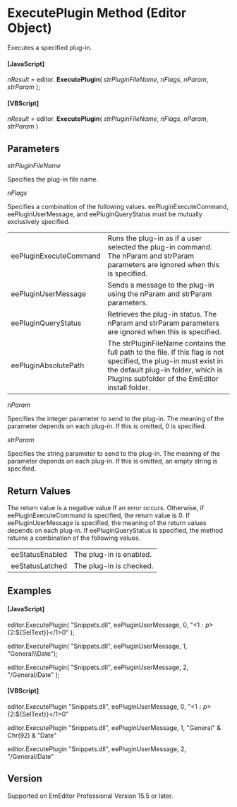 # ExecutePlugin Method (Editor Object)

Executes a specified plug-in.

#### \[JavaScript\]

_nResult_ = editor. **ExecutePlugin**( _strPluginFileName_, _nFlags_, _nParam_, _strParam_ );

#### \[VBScript\]

_nResult_ = editor. **ExecutePlugin**( _strPluginFileName_, _nFlags_, _nParam_, _strParam_ )

## Parameters

_strPluginFileName_

Specifies the plug-in file name.

_nFlags_

Specifies a combination of the following values. eePluginExecuteCommand, eePluginUserMessage, and eePluginQueryStatus must be mutually exclusively specified.

|     |     |
| --- | --- |
| eePluginExecuteCommand | Runs the plug-in as if a user selected the plug-in command. The nParam and strParam parameters are ignored when this is specified. |
| eePluginUserMessage | Sends a message to the plug-in using the nParam and strParam parameters. |
| eePluginQueryStatus | Retrieves the plug-in status. The nParam and strParam parameters are ignored when this is specified. |
| eePluginAbsolutePath | The strPluginFileName contains the full path to the file. If this flag is not specified, the plug-in must exist in the default plug-in folder, which is PlugIns subfolder of the EmEditor install folder. |

_nParam_

Specifies the integer parameter to send to the plug-in. The meaning of the parameter depends on each plug-in. If this is omitted, 0 is specified.

_strParam_

Specifies the string parameter to send to the plug-in. The meaning of the parameter depends on each plug-in. If this is omitted, an empty string is specified.

## Return Values

The return value is a negative value If an error occurs. Otherwise, if eePluginExecuteCommand is specified, the return value is 0. If eePluginUserMessage is specified, the meaning of the return values depends on each plug-in. If eePluginQueryStatus is specified, the method returns a combination of the following values.

|     |     |
| --- | --- |
| eeStatusEnabled | The plug-in is enabled. |
| eeStatusLatched | The plug-in is checked. |

## Examples

#### \[JavaScript\]

editor.ExecutePlugin( "Snippets.dll", eePluginUserMessage, 0, "<${1:p}>${2:${SelText}}</$1>$0" );

editor.ExecutePlugin( "Snippets.dll", eePluginUserMessage, 1, "General\\\Date");

editor.ExecutePlugin( "Snippets.dll", eePluginUserMessage, 2, "/General/Date" );

#### \[VBScript\]

editor.ExecutePlugin "Snippets.dll", eePluginUserMessage, 0, "<${1:p}>${2:${SelText}}</$1>$0"

editor.ExecutePlugin "Snippets.dll", eePluginUserMessage, 1, "General" & Chr(92) & "Date"

editor.ExecutePlugin "Snippets.dll", eePluginUserMessage, 2, "/General/Date"

## Version

Supported on EmEditor Professional Version 15.5 or later.